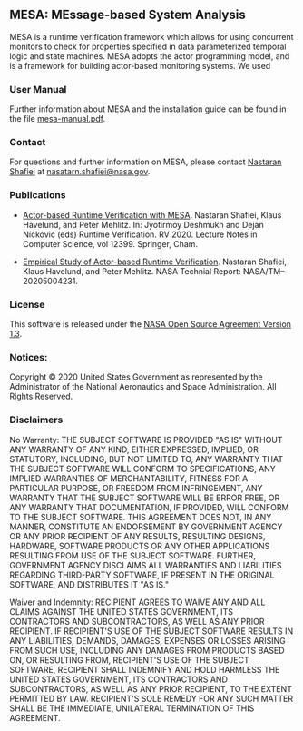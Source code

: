 ## MESA: MEssage-based System Analysis

MESA is a runtime verification framework which allows for using concurrent monitors 
to check for properties specified in data parameterized temporal logic and 
state machines. MESA adopts the actor programming model, and is a framework 
for building actor-based monitoring systems. We used 

### User Manual

Further information about MESA and the installation guide can be found in the file [mesa-manual.pdf](mesa-manual.pdf).

### Contact

For questions and further information on MESA, please contact [Nastaran 
Shafiei](https://ti.arc.nasa.gov/profile/nshafiei/) at <nasatarn.shafiei@nasa.gov>.

### Publications
- [Actor-based Runtime Verification with MESA](https://link.springer.com/chapter/10.1007%2F978-3-030-60508-7_12). 
Nastaran Shafiei, Klaus Havelund, and Peter Mehlitz.
In: Jyotirmoy Deshmukh and Dejan Nickovic (eds) Runtime Verification. RV 2020. Lecture Notes in Computer Science, vol 12399. Springer, Cham.

- [Empirical Study of Actor-based Runtime Verification](https://ti.arc.nasa.gov/publications/20205004231/download/). Nastaran Shafiei, Klaus Havelund, and Peter Mehlitz. 
NASA Technial Report: NASA/TM–20205004231.

### License

This software is released under the [NASA Open Source Agreement Version 1.3](license.pdf).

### Notices:

Copyright © 2020 United States Government as represented by the 
Administrator of the National Aeronautics and Space Administration. All 
Rights Reserved.

### Disclaimers

No Warranty: THE SUBJECT SOFTWARE IS PROVIDED "AS IS" WITHOUT ANY WARRANTY 
OF ANY KIND, EITHER EXPRESSED, IMPLIED, OR STATUTORY, INCLUDING, BUT NOT 
LIMITED TO, ANY WARRANTY THAT THE SUBJECT SOFTWARE WILL CONFORM TO 
SPECIFICATIONS, ANY IMPLIED WARRANTIES OF MERCHANTABILITY, FITNESS FOR A 
PARTICULAR PURPOSE, OR FREEDOM FROM INFRINGEMENT, ANY WARRANTY THAT THE 
SUBJECT SOFTWARE WILL BE ERROR FREE, OR ANY WARRANTY THAT DOCUMENTATION, IF 
PROVIDED, WILL CONFORM TO THE SUBJECT SOFTWARE. THIS AGREEMENT DOES NOT, IN 
ANY MANNER, CONSTITUTE AN ENDORSEMENT BY GOVERNMENT AGENCY OR ANY PRIOR 
RECIPIENT OF ANY RESULTS, RESULTING DESIGNS, HARDWARE, SOFTWARE PRODUCTS OR 
ANY OTHER APPLICATIONS RESULTING FROM USE OF THE SUBJECT SOFTWARE.  FURTHER, 
GOVERNMENT AGENCY DISCLAIMS ALL WARRANTIES AND LIABILITIES REGARDING 
THIRD-PARTY SOFTWARE, IF PRESENT IN THE ORIGINAL SOFTWARE, AND DISTRIBUTES 
IT "AS IS."

Waiver and Indemnity:  RECIPIENT AGREES TO WAIVE ANY AND ALL CLAIMS AGAINST 
THE UNITED STATES GOVERNMENT, ITS CONTRACTORS AND SUBCONTRACTORS, AS WELL AS 
ANY PRIOR RECIPIENT.  IF RECIPIENT'S USE OF THE SUBJECT SOFTWARE RESULTS IN 
ANY LIABILITIES, DEMANDS, DAMAGES, EXPENSES OR LOSSES ARISING FROM SUCH USE, 
INCLUDING ANY DAMAGES FROM PRODUCTS BASED ON, OR RESULTING FROM, RECIPIENT'S 
USE OF THE SUBJECT SOFTWARE, RECIPIENT SHALL INDEMNIFY AND HOLD HARMLESS THE 
UNITED STATES GOVERNMENT, ITS CONTRACTORS AND SUBCONTRACTORS, AS WELL AS ANY 
PRIOR RECIPIENT, TO THE EXTENT PERMITTED BY LAW.  RECIPIENT'S SOLE REMEDY 
FOR ANY SUCH MATTER SHALL BE THE IMMEDIATE, UNILATERAL TERMINATION OF THIS 
AGREEMENT.


